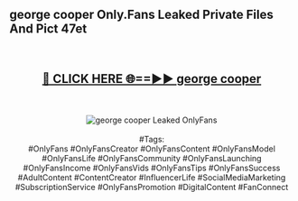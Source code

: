 <h2>george cooper Only.Fans Leaked Private Files And Pict 47et</h2>
<br>
<div align="center">
<h2><a href="https://mediafiles.top/george_cooper" rel="nofollow">🔴 CLICK HERE 🌐==►► george cooper</a></h2>
<br>
<br>
<a href="https://mediafiles.top/george_cooper" rel="nofollow" data-target="animated-image.originalLink"><img src="https://i.ibb.co.com/WyWwxjT/player-gif2.gif" alt="george cooper Leaked OnlyFans" style="max-width: 100%; display: inline-block;" data-target="animated-image.originalImage"></a>
<br><br>
#Tags:
<br>
#OnlyFans #OnlyFansCreator #OnlyFansContent #OnlyFansModel #OnlyFansLife #OnlyFansCommunity #OnlyFansLaunching #OnlyFansIncome #OnlyFansVids #OnlyFansTips #OnlyFansSuccess #AdultContent #ContentCreator #InfluencerLife #SocialMediaMarketing #SubscriptionService #OnlyFansPromotion #DigitalContent #FanConnect
</div>
<br>